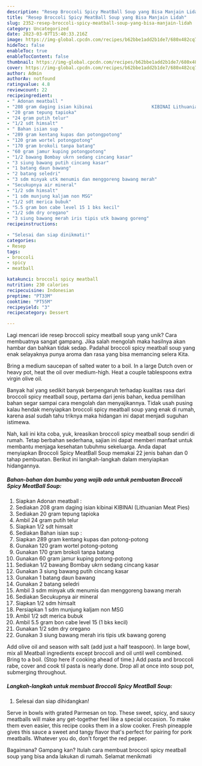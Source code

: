 ```yaml
---
description: "Resep Broccoli Spicy MeatBall Soup yang Bisa Manjain Lidah"
title: "Resep Broccoli Spicy MeatBall Soup yang Bisa Manjain Lidah"
slug: 2352-resep-broccoli-spicy-meatball-soup-yang-bisa-manjain-lidah
category: Uncategorized
date: 2023-03-07T15:40:33.216Z
image: https://img-global.cpcdn.com/recipes/b62bbe1add2b1de7/680x482cq70/broccoli-spicy-meatball-soup-foto-resep-utama.jpg
hideToc: false
enableToc: true
enableTocContent: false
thumbnail: https://img-global.cpcdn.com/recipes/b62bbe1add2b1de7/680x482cq70/broccoli-spicy-meatball-soup-foto-resep-utama.jpg
cover: https://img-global.cpcdn.com/recipes/b62bbe1add2b1de7/680x482cq70/broccoli-spicy-meatball-soup-foto-resep-utama.jpg
author: Admin
authorAv: notfound
ratingvalue: 4.8
reviewcount: 22
recipeingredient:
- " Adonan meatball "
- "208 gram daging isian kibinai                      KIBINAI Lithuanian Meat Pies"
- "20 gram tepung tapioka"
- "24 gram putih telur"
- "1/2 sdt himsalt"
- " Bahan isian sup "
- "289 gram kentang kupas dan potongpotong"
- "120 gram wortel potongpotong"
- "170 gram brokoli tanpa batang"
- "60 gram jamur kuping potongpotong"
- "1/2 bawang Bombay ukrn sedang cincang kasar"
- "3 siung bawang putih cincang kasar"
- "1 batang daun bawang"
- "2 batang seledri"
- "3 sdm minyak utk menumis dan menggoreng bawang merah"
- "Secukupnya air mineral"
- "1/2 sdm himsalt"
- "1 sdm munjung kaljam non MSG"
- "1/2 sdt merica bubuk"
- "5.5 gram bon cabe level 15 1 bks kecil"
- "1/2 sdm dry oregano"
- "3 siung bawang merah iris tipis utk bawang goreng"
recipeinstructions:

- "Selesai dan siap dinikmati!"
categories:
- Resep
tags:
- broccoli
- spicy
- meatball

katakunci: broccoli spicy meatball 
nutrition: 230 calories
recipecuisine: Indonesian
preptime: "PT33M"
cooktime: "PT55M"
recipeyield: "3"
recipecategory: Dessert

---
```





Lagi mencari ide resep broccoli spicy meatball soup yang unik? Cara membuatnya sangat gampang. Jika salah mengolah maka hasilnya akan hambar dan bahkan tidak sedap. Padahal broccoli spicy meatball soup yang enak selayaknya punya aroma dan rasa yang bisa memancing selera Kita.





Bring a medium saucepan of salted water to a boil. In a large Dutch oven or heavy pot, heat the oil over medium-high. Heat a couple tablespoons extra virgin olive oil.

Banyak hal yang sedikit banyak berpengaruh terhadap kualitas rasa dari broccoli spicy meatball soup, pertama dari jenis bahan, kedua pemilihan bahan segar sampai cara mengolah dan menyajikannya. Tidak usah pusing kalau hendak menyiapkan broccoli spicy meatball soup yang enak di rumah, karena asal sudah tahu triknya maka hidangan ini dapat menjadi suguhan istimewa.






Nah, kali ini kita coba, yuk, kreasikan broccoli spicy meatball soup sendiri di rumah. Tetap berbahan sederhana, sajian ini dapat memberi manfaat untuk membantu menjaga kesehatan tubuhmu sekeluarga. Anda dapat menyiapkan Broccoli Spicy MeatBall Soup memakai 22 jenis bahan dan 0 tahap pembuatan. Berikut ini langkah-langkah dalam menyiapkan hidangannya.

<!--inarticleads1-->

##### Bahan-bahan dan bumbu yang wajib ada untuk pembuatan Broccoli Spicy MeatBall Soup:

1. Siapkan  Adonan meatball :
1. Sediakan 208 gram daging isian kibinai                      KIBINAI (Lithuanian Meat Pies)
1. Sediakan 20 gram tepung tapioka
1. Ambil 24 gram putih telur
1. Siapkan 1/2 sdt himsalt
1. Sediakan  Bahan isian sup :
1. Siapkan 289 gram kentang kupas dan potong-potong
1. Gunakan 120 gram wortel potong-potong
1. Gunakan 170 gram brokoli tanpa batang
1. Gunakan 60 gram jamur kuping potong-potong
1. Sediakan 1/2 bawang Bombay ukrn sedang cincang kasar
1. Gunakan 3 siung bawang putih cincang kasar
1. Gunakan 1 batang daun bawang
1. Gunakan 2 batang seledri
1. Ambil 3 sdm minyak utk menumis dan menggoreng bawang merah
1. Sediakan Secukupnya air mineral
1. Siapkan 1/2 sdm himsalt
1. Persiapkan 1 sdm munjung kaljam non MSG
1. Ambil 1/2 sdt merica bubuk
1. Ambil 5.5 gram bon cabe level 15 (1 bks kecil)
1. Gunakan 1/2 sdm dry oregano
1. Gunakan 3 siung bawang merah iris tipis utk bawang goreng


Add olive oil and season with salt (add just a half teaspoon). In large bowl, mix all Meatball ingredients except broccoli and oil until well combined. Bring to a boil. (Stop here if cooking ahead of time.) Add pasta and broccoli rabe, cover and cook til pasta is nearly done. Drop all at once into soup pot, submerging throughout. 

<!--inarticleads2-->

##### Langkah-langkah untuk membuat Broccoli Spicy MeatBall Soup:


1. Selesai dan siap dihidangkan!

Serve in bowls with grated Parmesan on top. These sweet, spicy, and saucy meatballs will make any get-together feel like a special occasion. To make them even easier, this recipe cooks them in a slow cooker. Fresh pineapple gives this sauce a sweet and tangy flavor that&#39;s perfect for pairing for pork meatballs. Whatever you do, don&#39;t forget the red pepper. 

Bagaimana? Gampang kan? Itulah cara membuat broccoli spicy meatball soup yang bisa anda lakukan di rumah. Selamat menikmati
